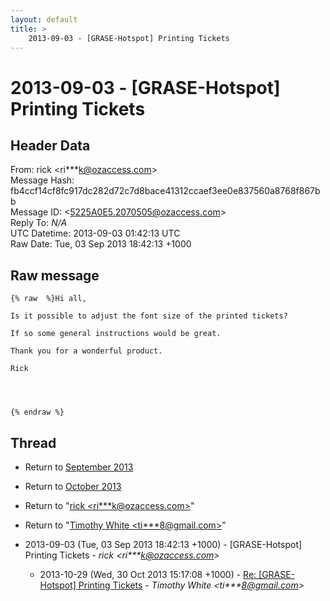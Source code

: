 ```yaml
---
layout: default
title: >
    2013-09-03 - [GRASE-Hotspot] Printing Tickets
---
```


# 2013-09-03 - [GRASE-Hotspot] Printing Tickets

## Header Data

From: rick \<ri***k@ozaccess.com\><br>
Message Hash: fb4ccf14cf8fc917dc282d72c7d8bace41312ccaef3ee0e837560a8768f867bb<br>
Message ID: \<5225A0E5.2070505@ozaccess.com\><br>
Reply To: _N/A_<br>
UTC Datetime: 2013-09-03 01:42:13 UTC<br>
Raw Date: Tue, 03 Sep 2013 18:42:13 +1000<br>

## Raw message

```
{% raw  %}Hi all,

Is it possible to adjust the font size of the printed tickets?

If so some general instructions would be great.

Thank you for a wonderful product.

Rick




{% endraw %}
```

## Thread

+ Return to [September 2013](/archive/2013/09)
+ Return to [October 2013](/archive/2013/10)

+ Return to "[rick <ri***k<span>@</span>ozaccess.com>](/authors/ri___k_at_ozaccess_com)"
+ Return to "[Timothy White <ti***8<span>@</span>gmail.com>](/authors/ti___8_at_gmail_com)"

+ 2013-09-03 (Tue, 03 Sep 2013 18:42:13 +1000) - [GRASE-Hotspot] Printing Tickets - _rick \<ri***k@ozaccess.com\>_
  + 2013-10-29 (Wed, 30 Oct 2013 15:17:08 +1000) - [Re: [GRASE-Hotspot] Printing Tickets](/archive/2013/10/eb880e6042f307c141a99df9d5eb873dc0e0469c8370642b599b751cacc7c93c) - _Timothy White \<ti***8@gmail.com\>_

